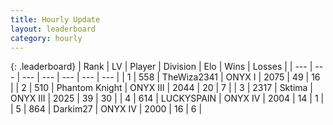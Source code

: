 ```yaml
---
title: Hourly Update
layout: leaderboard
category: hourly
---
```


{: .leaderboard}
| Rank | LV | Player | Division | Elo | Wins | Losses |
| --- | --- | --- | --- | --- | --- | --- |
| <span data-change="0">1</span> | 558 | <span title="ID: 178216">TheWiza2341</span> | ONYX I | <span data-change="-35">2075</span> | <span data-change="4">49</span> | <span data-change="5">16</span> |
| <span data-change="0">2</span> | 510 | <span title="ID: 742939">Phantom Knight</span> | ONYX III | <span data-change="0">2044</span> | <span data-change="0">20</span> | <span data-change="0">7</span> |
| <span data-change="0">3</span> | 2317 | <span title="ID: 353063">Sktima</span> | ONYX III | <span data-change="0">2025</span> | <span data-change="1">39</span> | <span data-change="1">30</span> |
| <span data-change="0">4</span> | 614 | <span title="ID: 623829">LUCKYSPAIN</span> | ONYX IV | <span data-change="0">2004</span> | <span data-change="0">14</span> | <span data-change="0">1</span> |
| <span data-change="0">5</span> | 864 | <span title="ID: 694036">Darkim27</span> | ONYX IV | <span data-change="0">2000</span> | <span data-change="0">16</span> | <span data-change="0">6</span> |